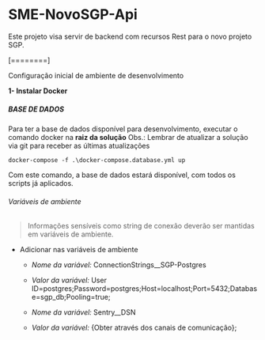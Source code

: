 # SME-NovoSGP-Api
Este projeto visa servir de backend com recursos Rest para o novo projeto SGP.

[========]


Configuração inicial de ambiente de desenvolvimento

**1- Instalar Docker**

##### BASE DE DADOS

Para ter a base de dados disponível para desenvolvimento, executar o comando docker na **raiz da solução**
Obs.: Lembrar de atualizar a solução via git para receber as últimas atualizações
```
docker-compose -f .\docker-compose.database.yml up
```

Com este comando, a base de dados estará disponível, com todos os scripts já aplicados.

###### Variáveis de ambiente
> Informações sensíveis como string de conexão deverão ser mantidas em variáveis de ambiente. 

-  Adicionar nas variáveis de ambiente
   - *Nome da variável:* ConnectionStrings__SGP-Postgres
   - *Valor da variável:*  User ID=postgres;Password=postgres;Host=localhost;Port=5432;Database=sgp_db;Pooling=true;
   
   - *Nome da variável:* Sentry__DSN
   - *Valor da variável:*  {Obter através dos canais de comunicação};
